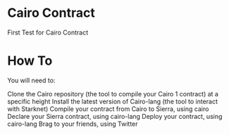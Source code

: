 # Cairo Contract
First Test for Cairo Contract

# How To
You will need to:

Clone the Cairo repository (the tool to compile your Cairo 1 contract) at a specific height
Install the latest version of Cairo-lang (the tool to interact with Starknet)
Compile your contract from Cairo to Sierra, using cairo
Declare your Sierra contract, using cairo-lang
Deploy your contract, using cairo-lang
Brag to your friends, using Twitter
